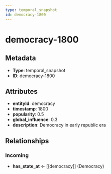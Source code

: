 ```yaml
---
type: temporal_snapshot
id: democracy-1800
---
```


# democracy-1800

## Metadata

- **Type**: temporal_snapshot
- **ID**: democracy-1800

## Attributes

- **entityId**: democracy
- **timestamp**: 1800
- **popularity**: 0.5
- **global_influence**: 0.3
- **description**: Democracy in early republic era

## Relationships

### Incoming

- **has_state_at** ← [[democracy]] (Democracy)

